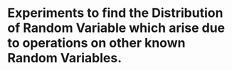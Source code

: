 # Experiments to find the Distribution of Random Variable which arise due to operations on other known Random Variables.
